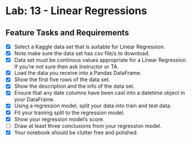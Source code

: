 # Lab: 13 - Linear Regressions

## Feature Tasks and Requirements

- [x] Select a Kaggle data set that is suitable for Linear Regression.
- [x] Note make sure the data set has csv file/s to download.
- [x] Data set must be continous values appropriate for a Linear Regression. If you’re not sure then ask Instructor or TA.
- [x] Load the data you receive into a Pandas DataFrame.
- [x] Show the first five rows of the data set.
- [x] Show the description and the info of the data set.
- [x] Ensure that any date columns have been cast into a datetime object in your DataFrame.
- [x] Using a regression model, split your data into train and test data.
- [x] Fit your training split to the regression model.
- [x] Show your regression model’s score.
- [ ] Draw at least three conclusions from your regression model.
- [x] Your notebook should be clutter free and polished.